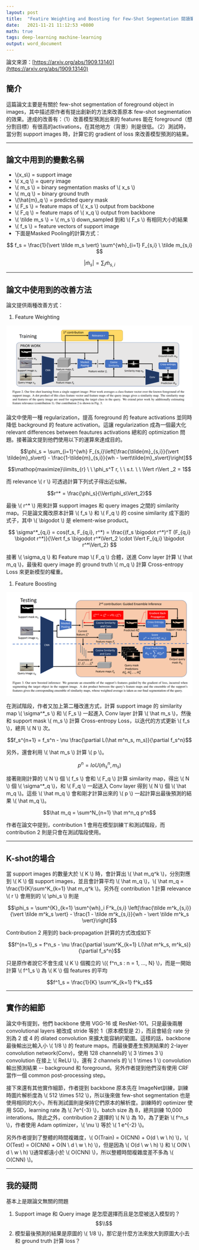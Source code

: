 ```yaml
---
layout: post  
title:  "Featire Weighting and Boosting for Few-Shot Segmentation 閱讀筆記"  
date:   2021-11-21 11:12:53 +0800  
math: true
tags: deep-learning machine-learning
output: word_document
---
```


論文來源：[https://arxiv.org/abs/1909.13140](https://arxiv.org/abs/1909.13140)

## 簡介

這篇論文主要是有關於 few-shot segmentation of foreground object in images，其中描述原作者有提出創新的方法來改善原本 few-shot segmentation 的效果。達成的改善有：（1）改善模型預測出來的 features 能在 foreground（想分割目標）有很高的activations，在其他地方（背景）則是很低。（2）測試時，當分割 support images 時，計算它的 gradient of loss 來改善模型預測的結果。

 - - -

## 論文中用到的變數名稱

* \\(x_s\\) = support image
* \\\( x_q \\\) = query image
* \\\( m_s \\\) = binary segmentation masks of \\\( x_s \\\) 
* \\\( m_q \\\) = binary ground truth
* \\\(\hat{m}_q \\\) = predicted query mask
* \\\( F_s \\\) = feature maps of \\\( x_s \\\) output from backbone
* \\\( F_q \\\) = feature maps of \\\( x_q \\\) output from backbone
* \\\( \tilde m_s \\\) = \\\( m_s \\\) down_sampled 到和 \\\( F_s \\\) 有相同大小的結果 
* \\\( f_s \\\) = feature vectors of support image
* 下面是Masked Pooling的計算方式：
  
$$ f_s = \frac{1}{\vert \tilde m_s \vert} \sum^{wh}_{i=1} F_{s,i} \ \tilde m_{s,i} $$

$$ \vert \tilde m_s \vert = \sum_i \tilde m_{s,i} $$

 - - -

## 論文中使用到的改善方法

論文提供兩種改善方式：

1. Feature Weighting

![](../images/few-shot-contribution1.png)
   
論文中使用一種 regularization，提高 foreground 的 feature activations 並同時降低 background 的 feature activation。這讓 regularization 成為一個最大化 relevant differences between feautures activations 總和的 optimization 問題。接著論文提到他們使用以下的運算來達成目的。
   
$$\phi_s = \sum_{i=1}^{wh} F_{s,i}\left[\frac{\tilde{m}_{s,i}}{\vert \tilde{m}_s\vert} - \frac{1-\tilde{m}_{s,i}}{wh - \vert\tilde{m}_s\vert}\right]$$

$$\mathop{maximize}\limits_{r} \ \  \phi_s^T r, \ \ s.t. \ \ \Vert r\Vert _2 = 1$$

而 relevance \\\( r \\\) 可透過計算下列式子得出近似解。

$$r^* = \frac{\phi_s}{\Vert\phi_s\Vert_2}$$

最後 \\\( r^* \\\) 用來計算 support images 和 query images 之間的 similarity map。只是論文魔改原本計算 \\\( f_s \\\) 和 \\\( F_q \\\) 的 cosine similarity 成下面的式子，其中 \\\( \bigodot \\\) 是 element-wise product。

$$ \sigma^*_{q,i} = cos(f_s, F_{q,i}, r^*) = \frac{(f_s \bigodot r^*)^T (F_{q,i} \bigodot r^*)}{\Vert f_s \bigodot r^*\Vert_2 \cdot \Vert F_{q,i} \bigodot r^*\Vert_2} $$

接著 \\\( \sigma_q \\\) 和 Feature map \\\( F_q \\\) 合體，送進 Conv layer 計算 \\\( \hat m_q \\\)，最後和 query image 的 ground truth \\\( m_q \\\) 計算 Cross-entropy Loss 來更新模型的權重。

1. Feature Boosting

![](../images/few-shot-contribution2.png)

在測試階段，作者又加上第二種改進方式，計算 support image 的 similarity map \\\( \sigma^*_s \\\) 和 \\\( F_s \\\) 一起進入 Conv layer 計算 \\\( \hat m_s \\\)，然後和 support mask \\\( m_s \\\) 計算 Cross-entropy Loss，以迭代的方式更新 \\\( f_s \\\)，總共 \\\( N \\\) 次。

$$f_s^{n+1} = f_s^n - \nu \frac{\partial L(\hat m^n_s, m_s)}{\partial f_s^n}$$

另外，還會利用 \\\( \hat m_s \\\) 計算 \\\( p \\\)。

$$p^n = IoU(\hat m_s^n, m_s)$$

接著剛剛計算的 \\\( N \\\) 個 \\\( f_s \\\) 會和 \\\( F_q \\\) 計算 similarity map，得出 \\\( N \\\) 個 \\\( \sigma^*_q \\\)，和 \\\( F_q \\\) 一起送入 Conv layer 得到 \\\( N \\\) 個 \\\( \hat m_q \\\)。這些 \\\( \hat m_q \\\) 會和剛才計算出來的 \\\( p \\\) 一起計算出最後預測的結果 \\\( \hat m_q \\\)。

$$\hat m_q = \sum^N_{n=1} \hat m^n_q p^n$$

作者在論文中提到，contribution 1 會用在模型訓練ㄒ和測試階段，而 contribution 2 則是只會在測試階段使用。

---

## K-shot的場合

當 support images 的數量大於 \\\( K \\\) 時，會計算出 \\\( \hat m_q^k \\\)，分別對應到 \\\( K \\\) 個 support images，並且會計算平均 \\\( \hat m_q \\\)，\\\( \hat m_q = \frac{1}{K}\sum^K_{k=1} \hat m_q^k \\\)。另外在 contribution 1 計算 relevance \\\( r \\\) 會用到的 \\\( \phi_s \\\) 則是

$$\phi_s = \sum^{K}_{k=1} \sum^{wh}_i F^k_{s,i} \left[\frac{\tilde m^k_{s,i}}{\vert \tilde m^k_s  \vert} - \frac{1 - \tilde m^k_{s,i}}{wh - \vert \tilde m^k_s \vert}\right]$$

Contribution 2 用到的 back-propagation 計算的方式改成如下

$$f^{n+1}_s = f^n_s - \nu \frac{\partial \sum^K_{k=1}  L(\hat m^k_s, m^k_s)}{\partial f_s^n}$$

只是原作者說它不會生成 \\\( K \\\) 個獨立的 \\\(\{ f^n_s : n = 1, ..., N\} \\\)，而是一開始計算 \\\( f^1_s \\\) 為 \\\( K \\\) 個 features 的平均

$$f^1_s = \frac{1}{K} \sum^K_{k=1} f^k_s$$

- - -
 
## 實作的細節

 論文中有提到，他們 backbone 使用 VGG-16 或 ResNet-101。只是最後兩層 convolutional layers 被改成 stride 等於 1（原本模型是 2），而且會結合 rate 分別為 2 或 4 的 dilated convolution 來擴大能容納的範圍。這樣的話，backbone 最後輸出比輸入小 \\\( 1/8 \\\) 的 feature maps。而最後要產生預測結果的 2-layer convolution network(Conv)，使用 128 channels的 \\\( 3 \times 3 \\\) convolution 在接上 \\\( ReLU \\\)，還有 2 channels 的 \\\( 1 \times 1 \\\) convolution 輸出預測結果 -- background 和 foreground。另外作者提到他們沒有使用 CRF 當作一個 common post-processing step。

 接下來還有其他實作細節，作者提到 backbone 原本先在 ImageNet訓練，訓練時圖片解析度為 \\\( 512 \times 512 \\\)，所以後來做 few-shot segmentation 也是使用相同的大小，所有測試圖則是保持它們原本的解析度。訓練時的 optimizer 使用 SGD，learning rate 為 \\\( 7e^{-3} \\\)，batch size 為 8，總共訓練 10,000 interations。除此之外，contribution 2 選擇的 \\\( N \\\) 為 10，為了更新 \\\( f^n_s \\\)，作者使用 Adam optimizer，\\\( \nu \\\) 等於 \\\( 1 e^{-2} \\\)。

 另外作者提到了整體的時間複雜度，\\\( O(Train) = O(CNN) + O(d \ w \ h) \\\)，\\\( O(Test) = O(CNN) + O(N \ d \ w \ h) \\\)，但是因為 \\\( O(d \ w \ h) \\\) 和 \\\( O(N \ d \ w \ h) \\\)通常都遠小於 \\\( O(CNN) \\\)，所以整體時間複雜度差不多為 \\\( O(CNN) \\\)。

 - - -
 
 ## 我的疑問
 
 基本上是跟論文無關的問題

 1. Support image 和 Query image 是怎麼選擇而且是怎麼被送入模型的？
 $$\\$$
 2. 模型最後預測的結果是原圖的 \\\( 1/8 \\\)，那它是什麼方法來放大到原圖大小去和 ground truth 計算 loss？

